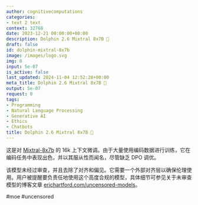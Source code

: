 ```yaml
---
author: cognitivecomputations
categories:
- text 2 text
context: 32768
date: 2023-12-21 00:00:00+00:00
description: Dolphin 2.6 Mixtral 8x7B 🐬
draft: false
id: dolphin-mixtral-8x7b
image: /images/logo.svg
img: 0
input: 5e-07
is_active: false
last_updated: 2024-11-04 12:52:28+00:00
meta_title: Dolphin 2.6 Mixtral 8x7B 🐬
output: 5e-07
request: 0
tags:
- Programming
- Natural Language Processing
- Generative AI
- Ethics
- Chatbots
title: Dolphin 2.6 Mixtral 8x7B 🐬
---
```
















这是对 [Mixtral-8x7b](/mistralai/mixtral-8x7b) 的 16k 上下文微调。由于大量使用编码数据进行训练，它在编码任务中表现出色，并以其服从性而闻名，尽管缺乏 DPO 调优。

该模型未经过审查，并且去除了对齐和偏见。它需要一个外部对齐层以确保伦理使用。用户被提醒要负责任地使用这个高度合规的模型，具体细节可参见关于未审查模型的博客文章 [erichartford.com/uncensored-models](https://erichartford.com/uncensored-models)。

#moe #uncensored

